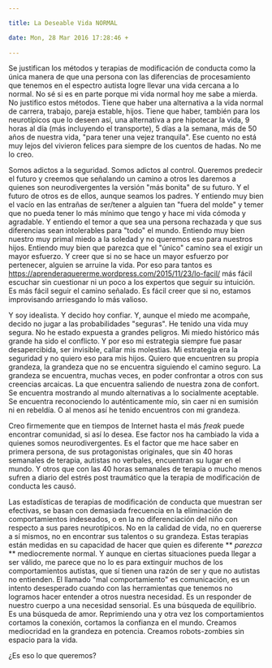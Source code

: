 ```yaml
---

title: La Deseable Vida NORMAL

date: Mon, 28 Mar 2016 17:28:46 +
 
---
```

Se justifican los métodos y terapias de modificación de conducta como la única manera de que una persona con las diferencias de procesamiento que tenemos en el espectro autista logre llevar una vida cercana a lo normal.
No sé si es en parte porque mi vida normal hoy me sabe a mierda. No justifico estos métodos. Tiene que haber una alternativa a la vida normal de carrera, trabajo, pareja estable, hijos. Tiene que haber, también para los neurotípicos que lo deseen así, una alternativa a pre hipotecar la vida, 9 horas al día (más incluyendo el transporte), 5 días a la semana, más de 50 años de nuestra vida, "para tener una vejez tranquila". Ese cuento no está muy lejos del vivieron felices para siempre de los cuentos de hadas.
No me lo creo.

Somos adictos a la seguridad. Somos adictos al control. Queremos predecir el futuro y creemos que señalando un camino a otros les daremos a quienes son neurodivergentes la versión "más bonita" de su futuro. Y el futuro de otros es de ellos, aunque seamos los padres. Y entiendo muy bien el vacío en las entrañas de ser/tener a alguien tan "fuera del molde" y temer que no pueda tener lo más mínimo que tengo y hace mi vida cómoda y agradable. Y entiendo el temor a que sea una persona rechazada y que sus diferencias sean intolerables para "todo" el mundo. Entiendo muy bien nuestro muy primal miedo a la soledad y no queremos eso para nuestros hijos. Entiendo muy bien que parezca que el "único" camino sea el exigir un mayor esfuerzo. Y creer que si no se hace un mayor esfuerzo por pertenecer, alguien se arruine la vida. Por eso para tantos es https://aprenderaquererme.wordpress.com/2015/11/23/lo-facil/ más fácil escuchar sin cuestionar ni un poco a los expertos que seguir su intuición. Es más fácil seguir el camino señalado. Es fácil creer que si no, estamos improvisando arriesgando lo más valioso.

Y soy idealista.
Y decido hoy confiar.
Y, aunque el miedo me acompañe, decido no jugar a las probabilidades "seguras".
He tenido una vida muy segura. No he estado expuesta a grandes peligros. Mi miedo histórico más grande ha sido el conflicto. Y por eso mi estrategia siempre fue pasar desapercibida, ser invisible, callar mis molestias. Mi estrategia era la seguridad y no quiero eso para mis hijos. Quiero que encuentren su propia grandeza, la grandeza que no se encuentra siguiendo el camino seguro. La grandeza se encuentra, muchas veces, en poder confrontar a otros con sus creencias arcaicas. La que encuentra saliendo de nuestra zona de confort. Se encuentra mostrando al mundo alternativas a lo socialmente aceptable. Se encuentra reconociendo lo auténticamente mío, sin caer ni en sumisión ni en rebeldía. O al menos así he tenido encuentros con mi grandeza.

Creo firmemente que en tiempos de Internet hasta el más _freak_ puede encontrar comunidad, si así lo desea. Ese factor nos ha cambiado la vida a quienes somos neurodivergentes. Es el factor que me hace saber en primera persona, de sus protagonistas originales, que sin 40 horas semanales de terapia, autistas no verbales, encuentran su lugar en el mundo. Y otros que con las 40 horas semanales de terapia o mucho menos sufren a diario del estrés post traumático que la terapia de modificación de conducta les causó.

Las estadísticas de terapias de modificación de conducta que muestran ser efectivas, se basan con demasiada frecuencia en la eliminación de comportamientos indeseados, o en la no diferenciación del niño con respecto a sus pares neurotípicos. No en la calidad de vida, no en quererse a sí mismos, no en encontrar sus talentos o su grandeza. Estas terapias están medidas en su capacidad de hacer que quien es diferente ** _parezca_ ** mediocremente normal. Y aunque en ciertas situaciones pueda llegar a ser válido, me parece que no lo es para extinguir muchos de los comportamientos autistas, que sí tienen una razón de ser y que no autistas no entienden. El llamado "mal comportamiento" es comunicación, es un intento desesperado cuando con las herramientas que tenemos no logramos hacer entender a otros nuestra necesidad. Es un responder de nuestro cuerpo a una necesidad sensorial. Es una búsqueda de equilibrio. Es una búsqueda de amor.
Reprimiendo una y otra vez los comportamientos cortamos la conexión, cortamos la confianza en el mundo. Creamos mediocridad en la grandeza en potencia. Creamos robots-zombies sin espacio para la vida.

¿Es eso lo que queremos?


